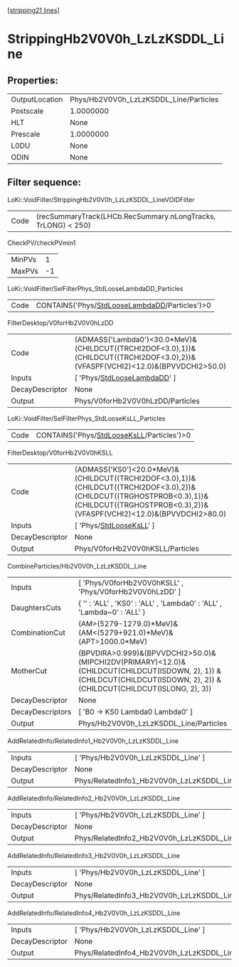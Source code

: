 [[stripping21 lines]](./stripping21-index)

# StrippingHb2V0V0h_LzLzKSDDL_Line

## Properties:

|                |                                        |
|----------------|----------------------------------------|
| OutputLocation | Phys/Hb2V0V0h_LzLzKSDDL_Line/Particles |
| Postscale      | 1.0000000                              |
| HLT            | None                                   |
| Prescale       | 1.0000000                              |
| L0DU           | None                                   |
| ODIN           | None                                   |

## Filter sequence:

LoKi::VoidFilter/StrippingHb2V0V0h_LzLzKSDDL_LineVOIDFilter

|      |                                                               |
|------|---------------------------------------------------------------|
| Code | (recSummaryTrack(LHCb.RecSummary.nLongTracks, TrLONG) \< 250) |

CheckPV/checkPVmin1

|        |     |
|--------|-----|
| MinPVs | 1   |
| MaxPVs | -1  |

LoKi::VoidFilter/SelFilterPhys_StdLooseLambdaDD_Particles

|      |                                                                                                  |
|------|--------------------------------------------------------------------------------------------------|
| Code | CONTAINS('Phys/[StdLooseLambdaDD](./stripping21-commonparticles-stdlooselambdadd)/Particles')\>0 |

FilterDesktop/V0forHb2V0V0hLzDD

|                 |                                                                                                                                      |
|-----------------|--------------------------------------------------------------------------------------------------------------------------------------|
| Code            | (ADMASS('Lambda0')\<30.0\*MeV)&(CHILDCUT((TRCHI2DOF\<3.0),1))&(CHILDCUT((TRCHI2DOF\<3.0),2))&(VFASPF(VCHI2)\<12.0)&(BPVVDCHI2\>50.0) |
| Inputs          | [ 'Phys/[StdLooseLambdaDD](./stripping21-commonparticles-stdlooselambdadd)' ]                                                      |
| DecayDescriptor | None                                                                                                                                 |
| Output          | Phys/V0forHb2V0V0hLzDD/Particles                                                                                                     |

LoKi::VoidFilter/SelFilterPhys_StdLooseKsLL_Particles

|      |                                                                                          |
|------|------------------------------------------------------------------------------------------|
| Code | CONTAINS('Phys/[StdLooseKsLL](./stripping21-commonparticles-stdlooseksll)/Particles')\>0 |

FilterDesktop/V0forHb2V0V0hKSLL

|                 |                                                                                                                                                                                                    |
|-----------------|----------------------------------------------------------------------------------------------------------------------------------------------------------------------------------------------------|
| Code            | (ADMASS('KS0')\<20.0\*MeV)&(CHILDCUT((TRCHI2DOF\<3.0),1))&(CHILDCUT((TRCHI2DOF\<3.0),2))&(CHILDCUT((TRGHOSTPROB\<0.3),1))&(CHILDCUT((TRGHOSTPROB\<0.3),2))&(VFASPF(VCHI2)\<12.0)&(BPVVDCHI2\>80.0) |
| Inputs          | [ 'Phys/[StdLooseKsLL](./stripping21-commonparticles-stdlooseksll)' ]                                                                                                                            |
| DecayDescriptor | None                                                                                                                                                                                               |
| Output          | Phys/V0forHb2V0V0hKSLL/Particles                                                                                                                                                                   |

CombineParticles/Hb2V0V0h_LzLzKSDDL_Line

|                  |                                                                                                                                                                             |
|------------------|-----------------------------------------------------------------------------------------------------------------------------------------------------------------------------|
| Inputs           | [ 'Phys/V0forHb2V0V0hKSLL' , 'Phys/V0forHb2V0V0hLzDD' ]                                                                                                                   |
| DaughtersCuts    | { '' : 'ALL' , 'KS0' : 'ALL' , 'Lambda0' : 'ALL' , 'Lambda~0' : 'ALL' }                                                                                                     |
| CombinationCut   | (AM\>(5279-1279.0)\*MeV)&(AM\<(5279+921.0)\*MeV)&(APT\>1000.0\*MeV)                                                                                                         |
| MotherCut        | (BPVDIRA\>0.999)&(BPVVDCHI2\>50.0)&(MIPCHI2DV(PRIMARY)\<12.0)& (CHILDCUT(CHILDCUT(ISDOWN, 2), 1)) & (CHILDCUT(CHILDCUT(ISDOWN, 2), 2)) & (CHILDCUT(CHILDCUT(ISLONG, 2), 3)) |
| DecayDescriptor  | None                                                                                                                                                                        |
| DecayDescriptors | [ 'B0 -\> KS0 Lambda0 Lambda0' ]                                                                                                                                          |
| Output           | Phys/Hb2V0V0h_LzLzKSDDL_Line/Particles                                                                                                                                      |

AddRelatedInfo/RelatedInfo1_Hb2V0V0h_LzLzKSDDL_Line

|                 |                                                     |
|-----------------|-----------------------------------------------------|
| Inputs          | [ 'Phys/Hb2V0V0h_LzLzKSDDL_Line' ]                |
| DecayDescriptor | None                                                |
| Output          | Phys/RelatedInfo1_Hb2V0V0h_LzLzKSDDL_Line/Particles |

AddRelatedInfo/RelatedInfo2_Hb2V0V0h_LzLzKSDDL_Line

|                 |                                                     |
|-----------------|-----------------------------------------------------|
| Inputs          | [ 'Phys/Hb2V0V0h_LzLzKSDDL_Line' ]                |
| DecayDescriptor | None                                                |
| Output          | Phys/RelatedInfo2_Hb2V0V0h_LzLzKSDDL_Line/Particles |

AddRelatedInfo/RelatedInfo3_Hb2V0V0h_LzLzKSDDL_Line

|                 |                                                     |
|-----------------|-----------------------------------------------------|
| Inputs          | [ 'Phys/Hb2V0V0h_LzLzKSDDL_Line' ]                |
| DecayDescriptor | None                                                |
| Output          | Phys/RelatedInfo3_Hb2V0V0h_LzLzKSDDL_Line/Particles |

AddRelatedInfo/RelatedInfo4_Hb2V0V0h_LzLzKSDDL_Line

|                 |                                                     |
|-----------------|-----------------------------------------------------|
| Inputs          | [ 'Phys/Hb2V0V0h_LzLzKSDDL_Line' ]                |
| DecayDescriptor | None                                                |
| Output          | Phys/RelatedInfo4_Hb2V0V0h_LzLzKSDDL_Line/Particles |
